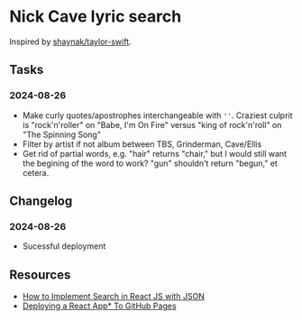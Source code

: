 # Nick Cave lyric search

Inspired by [shaynak/taylor-swift](https://github.com/shaynak/taylor-swift).

## Tasks

### 2024-08-26

- Make curly quotes/apostrophes interchangeable with `''`. Craziest culprit is
    "rock'n'roller" on "Babe, I'm On Fire" versus "king of rock'n'roll" on "The
    Spinning Song"
- Filter by artist if not album between TBS, Grinderman, Cave/Ellis
- Get rid of partial words, e.g. "hair" returns "chair," but I would still want
    the begining of the word to work? "gun" shouldn't return "begun," et cetera.

## Changelog

### 2024-08-26

- Sucessful deployment

## Resources

- [How to Implement Search in React JS with JSON](https://codedec.com/tutorials/how-to-implement-search-in-react-js-with-json/)
- [Deploying a React App* To GitHub Pages](https://github.com/gitname/react-gh-pages)
